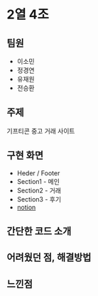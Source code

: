 # 2열 4조
## 팀원
* 이소민
* 정경연
* 유재원
* 전승환

## 주제
기프티콘 중고 거래 사이트

## 구현 화면
* Heder / Footer
* Section1 - 메인
* Section2 - 거래
* Section3 - 후기
* [notion](https://www.notion.so/0d6e64857c824476b9213a17e36daef5)

## 간단한 코드 소개

## 어려웠던 점, 해결방법

## 느낀점
